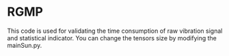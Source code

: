 # RGMP

This code is used for validating the time consumption of raw vibration signal and statistical indicator. 
You can change the tensors size by modifying the mainSun.py.
